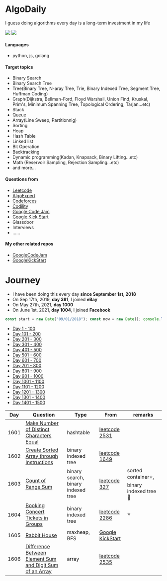 # AlgoDaily

I guess doing algorithms every day is a long-term investment in my life

[![](https://img.shields.io/badge/dynamic/json?style=flat&labelColor=black&color=green&label=Solved&query=solvedOverTotal&url=https%3A%2F%2Fleetcode-badge.vercel.app%2Fapi%2Fusers%2Fcalvinchankf&logo=leetcode&logoColor=yellow)](https://leetcode.com/calvinchankf/)
[![](https://img.shields.io/badge/dynamic/json?style=flat&labelColor=black&color=green&label=Ranking&query=ranking&url=https%3A%2F%2Fleetcode-badge.vercel.app%2Fapi%2Fusers%2Fcalvinchankf&logo=leetcode&logoColor=yellow)](https://leetcode.com/calvinchankf/)

#### Languages

- python, js, golang

#### Target topics

- Binary Search
- Binary Search Tree
- Tree(Binary Tree, N-aray Tree, Trie, Binary Indexed Tree, Segment Tree, Huffman Coding)
- Graph(Dijkstra, Bellman-Ford, Floyd Warshall, Union Find, Kruskal, Prim's, Minimum Spanning Tree, Topological Ordering, Tarjan...etc)
- Stack
- Queue
- Array(Line Sweep, Partitionnig)
- Sorting
- Heap
- Hash Table
- Linked list
- Bit Operation
- Backtracking
- Dynamic programming(Kadan, Knapsack, Binary Lifting...etc)
- Math (Reservoir Sampling, Rejection Sampling...etc)
- and more...

#### Questions from

- [Leetcode](https://leetcode.com)
- [AlgoExpert](https://www.algoexpert.io)
- [Codeforces](https://codeforces.com)
- [Codility](https://app.codility.com/programmers/lessons/)
- [Google Code Jam](https://codingcompetitions.withgoogle.com/codejam)
- [Google Kick Start](https://codingcompetitions.withgoogle.com/kickstart/)
- Glassdoor
- Interviews
- ......

#### My other related repos

- [GoogleCodeJam](https://github.com/calvinchankf/GoogleCodeJam)
- [GoogleKickStart](https://github.com/calvinchankf/GoogleKickStart)

# Journey

- I have been doing this every day **since September 1st, 2018**
- On Sep 17th, 2019, **day 381**, I joined **eBay**
- On May 27th, 2021, **day 1000**
- On June 1st, 2021, **day 1004**, I joined **Facebook**

```js
const start = new Date("09/01/2018"); const now = new Date(); console.log(Math.ceil((now - start) / (1000 * 3600 * 24)));
```

- [Day 1 - 100](./markdowns/day1-100.md)
- [Day 101 - 200](./markdowns/day101-200.md)
- [Day 201 - 300](./markdowns/day201-300.md)
- [Day 301 - 400](./markdowns/day301-400.md)
- [Day 401 - 500](./markdowns/day401-500.md)
- [Day 501 - 600](./markdowns/day501-600.md)
- [Day 601 - 700](./markdowns/day601-700.md)
- [Day 701 - 800](./markdowns/day701-800.md)
- [Day 801 - 900](./markdowns/day801-900.md)
- [Day 901 - 1000](./markdowns/day901-1000.md)
- [Day 1001 - 1100](./markdowns/day1001-1100.md)
- [Day 1101 - 1200](./markdowns/day1101-1200.md)
- [Day 1201 - 1300](./markdowns/day1201-1300.md)
- [Day 1301 - 1400](./markdowns/day1301-1400.md)
- [Day 1401 - 1500](./markdowns/day1401-1500.md)

| Day | Question | Type | From | remarks |
| ---- | --- | --- | --- | --- |
| 1601 | [Make Number of Distinct Characters Equal](/leetcode/2531) | hashtable | [leetcode 2531](https://leetcode.com/problems/make-number-of-distinct-characters-equal/) | |
| 1602 | [Create Sorted Array through Instructions](/leetcode/1649) | binary indexed tree | [leetcode 1649](https://leetcode.com/problems/create-sorted-array-through-instructions/) | |
| 1603 | [Count of Range Sum](/leetcode/327) | binary search, binary indexed tree | [leetcode 327](https://leetcode.com/problems/count-of-range-sum/) | sorted container⭐️, binary indexed tree📌 |
| 1604 | [Booking Concert Tickets in Groups](/leetcode/2286) | binary indexed tree | [leetcode 2286](https://leetcode.com/problems/booking-concert-tickets-in-groups/) | ⭐️ |
| 1605 | [Rabbit House](https://github.com/calvinchankf/GoogleKickStart/tree/master/2021/A/c) | maxheap, BFS | [Google KickStart](https://codingcompetitions.withgoogle.com/kickstart/round/0000000000436140/000000000068cb14) | |
| 1606 | [Difference Between Element Sum and Digit Sum of an Array](/leetcode/2535) | array | [leetcode 2535](https://leetcode.com/problems/difference-between-element-sum-and-digit-sum-of-an-array/) | |

